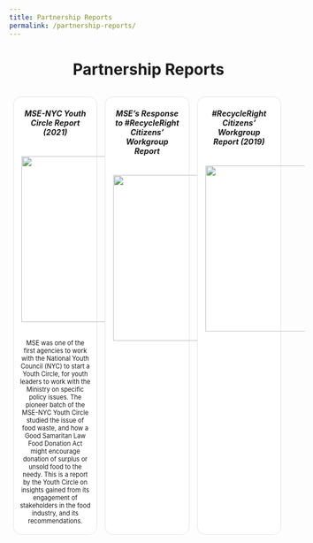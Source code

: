 ```yaml
---
title: Partnership Reports
permalink: /partnership-reports/
---
```

<style>
/*--------------------------------------------------------------
DAVID: START OF ISSUES PAGE CARDS FLEXBOX LAYOUT AND STYLES
--------------------------------------------------------------*/
/* refrain from using pure img selector as it changes the MSE logo size */

#resources-container > div > div > a > img {
    display: block;
    border: 0;
    max-width: 180px;
    max-height: auto;
    padding: 1em;
    border-radius: 15px 15px 0px 0px;
}

.card {
    flex: 1 0 500px;
    box-sizing: border-box;
    margin: 1em 0.5em;
    background: white;
    margin-bottom: 1em;
    border: 0.13em solid rgba(0,0,0,.1);
    border-radius: 15px;
    /* box-shadow: 2px 2px 6px 0px  rgba(0,0,0,0.3); */
}

.card a {
    color: inherit;
    text-decoration: none; /* no underline */
}

.card p,
.card-content h5 {
    padding: 1em;
    margin-top: 0.5em;
    margin-bottom: .5em;
    /* font-weight: bold; */
    color: inherit;
    text-decoration: none;
}

.card:hover {
    transition: all 0s ease-out;
    box-shadow: 0px 4px 8px rgba(38, 38, 38, 0.2);
    top: -4px;
    border: 2px solid #cccccc;
    background-color: white;
}

.card a:hover {
    color: black;
    text-decoration: none; /* no underline */
}

/* Flexbox stuff */

.cards {
    display: flex;
    flex-wrap: wrap;
    margin: 0 auto;
    /* padding: 0 1em; */
    text-align: center;
 }

@media screen and (min-width: 40em) {
  .card {
    max-width: calc(50% -  1em);
  }
}

@media screen and (min-width: 60em) {
  .card {
    max-width: calc(33% - 1em);
  }
}

@media screen and (min-width: 52em) {
  .img {
    max-width: 52em;
  }
}

@media screen and (max-width : 480px) {
	.card { 
    max-width: 100%; }
}

/*--------------------------------------------------------------
DAVID: END OF ISSUES PAGE CARDS FLEXBOX LAYOUT AND STYLES
--------------------------------------------------------------*/
</style>

<div id="resources-container">
<h1 style="text-align:center"><b>Partnership Reports</b></h1>
<div class="cards">
  <div class="card">
        <a href="/files/resources/good_samaritan_law_report_090321.pdf" target="_blank">  
            <div class="card-content">
            <h5>MSE-NYC Youth Circle Report (2021)</h5>
            </div>
          <img src="/images/youth-circle-report-cover.jpg" alt="" style="width:300px;">
	  <p style="text-align: center; font-size: 0.8em;">MSE was one of the first agencies to work with the National Youth Council (NYC) to start a Youth Circle, for youth leaders to work with the Ministry on specific policy issues. The pioneer batch of the MSE-NYC Youth Circle studied the issue of food waste, and how a Good Samaritan Law Food Donation Act might encourage donation of surplus or unsold food to the needy. This is a report by the Youth Circle on insights gained from its engagement of stakeholders in the food industry, and its recommendations.</p>
        </a>
    </div>  
	<div class="card">
        <a href="/resources/CW_Report_MEWR.pdf" target="_blank">  
            <div class="card-content">
            <h5>MSE’s Response to #RecycleRight Citizens’ Workgroup Report</h5>
            </div>
          <img src="/images/CW_Report_MEWR_Cover.jpg" alt="" style="width:300px;">
        </a>
    </div>
    <div class="card">
        <a href="/resources/CW_Report_Participants.pdf" target="_blank">  
            <div class="card-content">
            <h5>#RecycleRight Citizens’ Workgroup Report (2019)</h5>
            </div>
        <img src="/images/CW_Report_Participants_Cover.png" alt="" style="width:300px;">
        </a>
    </div>
</div>
<!-- container end dic -->
</div>
